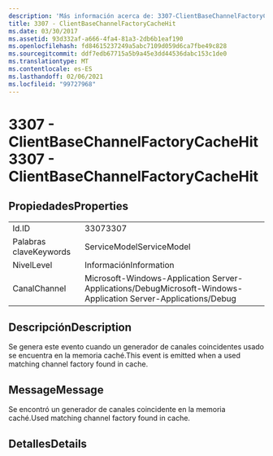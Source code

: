 ```yaml
---
description: 'Más información acerca de: 3307-ClientBaseChannelFactoryCacheHit'
title: 3307 - ClientBaseChannelFactoryCacheHit
ms.date: 03/30/2017
ms.assetid: 93d332af-a666-4fa4-81a3-2db6b1eaf190
ms.openlocfilehash: fd84615237249a5abc7109d059d6ca7fbe49c828
ms.sourcegitcommit: ddf7edb67715a5b9a45e3dd44536dabc153c1de0
ms.translationtype: MT
ms.contentlocale: es-ES
ms.lasthandoff: 02/06/2021
ms.locfileid: "99727968"
---
```

# <a name="3307---clientbasechannelfactorycachehit"></a><span data-ttu-id="1ea27-103">3307 - ClientBaseChannelFactoryCacheHit</span><span class="sxs-lookup"><span data-stu-id="1ea27-103">3307 - ClientBaseChannelFactoryCacheHit</span></span>

## <a name="properties"></a><span data-ttu-id="1ea27-104">Propiedades</span><span class="sxs-lookup"><span data-stu-id="1ea27-104">Properties</span></span>  
  
|||  
|-|-|  
|<span data-ttu-id="1ea27-105">Id.</span><span class="sxs-lookup"><span data-stu-id="1ea27-105">ID</span></span>|<span data-ttu-id="1ea27-106">3307</span><span class="sxs-lookup"><span data-stu-id="1ea27-106">3307</span></span>|  
|<span data-ttu-id="1ea27-107">Palabras clave</span><span class="sxs-lookup"><span data-stu-id="1ea27-107">Keywords</span></span>|<span data-ttu-id="1ea27-108">ServiceModel</span><span class="sxs-lookup"><span data-stu-id="1ea27-108">ServiceModel</span></span>|  
|<span data-ttu-id="1ea27-109">Nivel</span><span class="sxs-lookup"><span data-stu-id="1ea27-109">Level</span></span>|<span data-ttu-id="1ea27-110">Información</span><span class="sxs-lookup"><span data-stu-id="1ea27-110">Information</span></span>|  
|<span data-ttu-id="1ea27-111">Canal</span><span class="sxs-lookup"><span data-stu-id="1ea27-111">Channel</span></span>|<span data-ttu-id="1ea27-112">Microsoft-Windows-Application Server-Applications/Debug</span><span class="sxs-lookup"><span data-stu-id="1ea27-112">Microsoft-Windows-Application Server-Applications/Debug</span></span>|  
  
## <a name="description"></a><span data-ttu-id="1ea27-113">Descripción</span><span class="sxs-lookup"><span data-stu-id="1ea27-113">Description</span></span>  

 <span data-ttu-id="1ea27-114">Se genera este evento cuando un generador de canales coincidentes usado se encuentra en la memoria caché.</span><span class="sxs-lookup"><span data-stu-id="1ea27-114">This event is emitted when a used matching channel factory found in cache.</span></span>  
  
## <a name="message"></a><span data-ttu-id="1ea27-115">Message</span><span class="sxs-lookup"><span data-stu-id="1ea27-115">Message</span></span>  

 <span data-ttu-id="1ea27-116">Se encontró un generador de canales coincidente en la memoria caché.</span><span class="sxs-lookup"><span data-stu-id="1ea27-116">Used matching channel factory found in cache.</span></span>  
  
## <a name="details"></a><span data-ttu-id="1ea27-117">Detalles</span><span class="sxs-lookup"><span data-stu-id="1ea27-117">Details</span></span>
